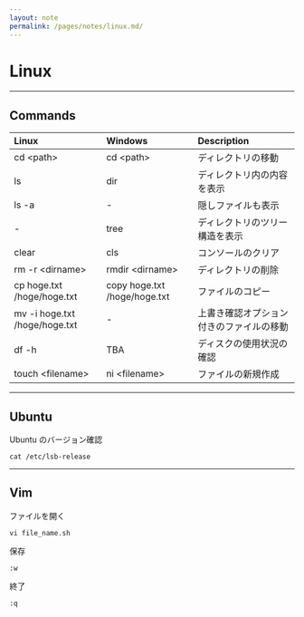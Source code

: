```yaml
---
layout: note
permalink: /pages/notes/linux.md/
---
```


# Linux

<hr class="small-hr">

## Commands

| Linux | Windows | Description |
| :---- | :------ | :---------- |
| cd &lt;path&gt; | cd &lt;path&gt; | ディレクトリの移動 |
| ls | dir | ディレクトリ内の内容を表示 |
| ls -a | - | 隠しファイルも表示 | 
| - | tree | ディレクトリのツリー構造を表示 |
| clear | cls | コンソールのクリア |
| rm -r &lt;dirname&gt; | rmdir &lt;dirname&gt;| ディレクトリの削除 |
| cp hoge.txt /hoge/hoge.txt| copy hoge.txt /hoge/hoge.txt| ファイルのコピー |
| mv -i hoge.txt /hoge/hoge.txt | -| 上書き確認オプション付きのファイルの移動 | 
| df -h | TBA| ディスクの使用状況の確認 | 
| touch &lt;filename&gt; | ni &lt;filename&gt; | ファイルの新規作成 | 

<hr class="small-hr">

## Ubuntu
Ubuntu のバージョン確認
```
cat /etc/lsb-release
```

<hr class="small-hr">

## Vim
ファイルを開く
```
vi file_name.sh
```

保存
```
:w
```

終了
```
:q
```